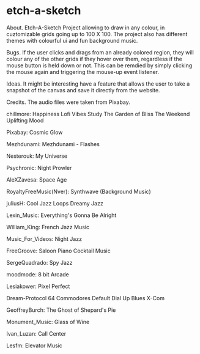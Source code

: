 # etch-a-sketch
About.
Etch-A-Sketch Project allowing to draw in any colour, in cuztomizable grids going up to 100 X 100. The project also has different themes with colourful ui and fun background music.

Bugs.
If the user clicks and drags from an already colored region, they will colour any of the other grids if they hover over them, regardless if the mouse button is held down or not. This can be remdied by simply clicking the mouse again and triggering the mouse-up event listener.

Ideas.
It might be interesting have a feature that allows the user to take a snapshot of the canvas and save it directly from the website.

Credits.
The audio files were taken from Pixabay.

chillmore:
Happiness
Lofi Vibes
Study
The Garden of Bliss
The Weekend
Uplifting Mood

Pixabay:
Cosmic Glow

Mezhdunami:
Mezhdunami - Flashes

Nesterouk:
My Universe

Psychronic:
Night Prowler

AleXZavesa:
Space Age

RoyaltyFreeMusic(Nver):
Synthwave (Background Music)

juliusH:
Cool Jazz Loops
Dreamy Jazz

Lexin_Music:
Everything's Gonna Be Alright

William_King:
French Jazz Music

Music_For_Videos:
Night Jazz

FreeGroove:
Saloon Piano
Cocktail Music

SergeQuadrado:
Spy Jazz

moodmode:
8 bit Arcade

Lesiakower:
Pixel Perfect

Dream-Protocol
64 Commodores
Default
Dial Up Blues
X-Com

GeoffreyBurch:
The Ghost of Shepard's Pie

Monument_Music:
Glass of Wine

Ivan_Luzan:
Call Center

Lesfm:
Elevator Music